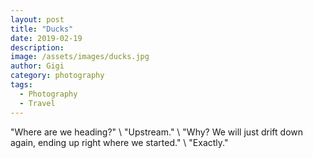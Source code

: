 ```yaml
---
layout: post
title: "Ducks"
date: 2019-02-19
description:
image: /assets/images/ducks.jpg
author: Gigi
category: photography
tags:
  - Photography
  - Travel
---
```


"Where are we heading?" \\
"Upstream." \\
"Why? We will just drift down again, ending up right where we started." \\
"Exactly."
